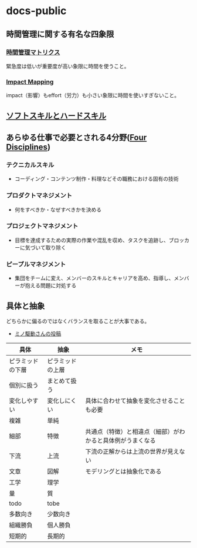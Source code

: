 # docs-public

## 時間管理に関する有名な四象限

### [時間管理マトリクス](https://www.franklinplanner.jp/learning/planner/04.html)

緊急度は低いが重要度が高い象限に時間を使うこと。

### [Impact Mapping](https://www.intercom.com/blog/first-rule-prioritization-no-snacking/)

impact（影響）もeffort（労力）も小さい象限に時間を使いすぎないこと。

## [ソフトスキルとハードスキル](https://directscout.recruit.co.jp/contents/article/17603/)

## あらゆる仕事で必要とされる4分野([Four Disciplines](https://www.alphalist.com/blog/ic-career-track-job-titles-and-roles-in-tech))

### テクニカルスキル

* コーディング・コンテンツ制作・料理などその職務における固有の技術

### プロダクトマネジメント

* 何をすべきか・なぜすべきかを決める

### プロジェクトマネジメント

* 目標を達成するための実際の作業や混乱を収め、タスクを追跡し、ブロッカーに気づいて取り除く

### ピープルマネジメント

* 集団をチームに変え、メンバーのスキルとキャリアを高め、指導し、メンバーが抱える問題に対処する

## 具体と抽象

どちらかに偏るのではなくバランスを取ることが大事である。

* [ミノ駆動さんの投稿](https://x.com/MinoDriven/status/1849799614888804477)

|具体|抽象|メモ|
|-|-|-|
|ピラミッドの下層|ピラミッドの上層| |
|個別に扱う|まとめて扱う| |
|変化しやすい|変化しにくい|具体に合わせて抽象を変化させることも必要|
|複雑|単純| |
|細部|特徴|共通点（特徴）と相違点（細部）がわかると具体例がうまくなる |
|下流|上流|下流の正解からは上流の世界が見えない|
|文章|図解|モデリングとは抽象化である|
|工学|理学| |
|量|質| |
|todo|tobe| |
|多数向き|少数向き| |
|組織勝負|個人勝負| |
|短期的|長期的| |
